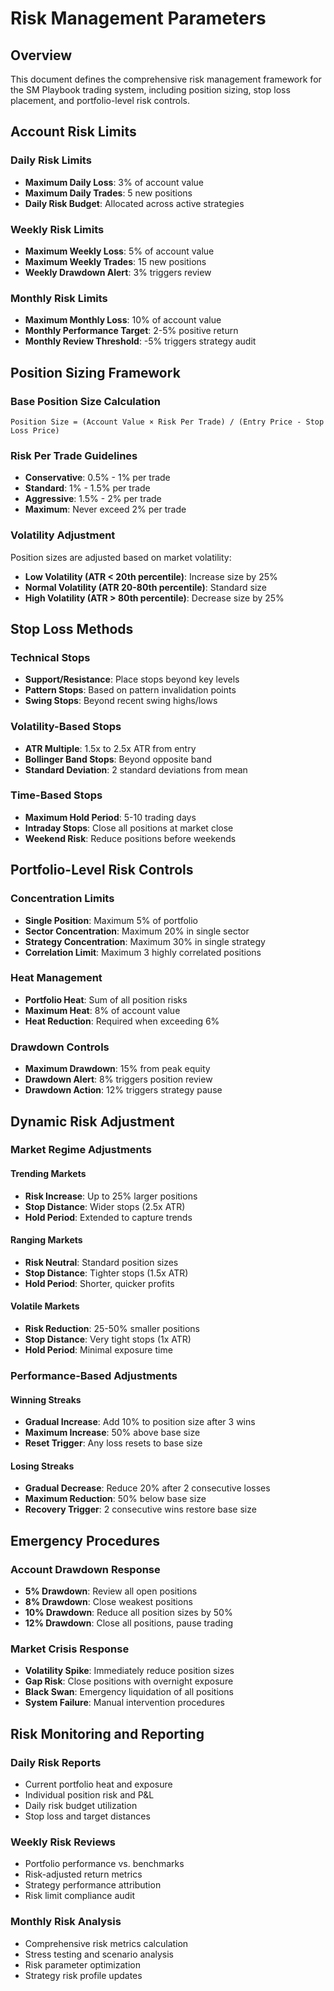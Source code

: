 # Risk Management Parameters

## Overview

This document defines the comprehensive risk management framework for the SM Playbook trading system, including position sizing, stop loss placement, and portfolio-level risk controls.

## Account Risk Limits

### Daily Risk Limits
- **Maximum Daily Loss**: 3% of account value
- **Maximum Daily Trades**: 5 new positions
- **Daily Risk Budget**: Allocated across active strategies

### Weekly Risk Limits
- **Maximum Weekly Loss**: 5% of account value
- **Maximum Weekly Trades**: 15 new positions
- **Weekly Drawdown Alert**: 3% triggers review

### Monthly Risk Limits
- **Maximum Monthly Loss**: 10% of account value
- **Monthly Performance Target**: 2-5% positive return
- **Monthly Review Threshold**: -5% triggers strategy audit

## Position Sizing Framework

### Base Position Size Calculation

```
Position Size = (Account Value × Risk Per Trade) / (Entry Price - Stop Loss Price)
```

### Risk Per Trade Guidelines
- **Conservative**: 0.5% - 1% per trade
- **Standard**: 1% - 1.5% per trade
- **Aggressive**: 1.5% - 2% per trade
- **Maximum**: Never exceed 2% per trade

### Volatility Adjustment

Position sizes are adjusted based on market volatility:

- **Low Volatility (ATR < 20th percentile)**: Increase size by 25%
- **Normal Volatility (ATR 20-80th percentile)**: Standard size
- **High Volatility (ATR > 80th percentile)**: Decrease size by 25%

## Stop Loss Methods

### Technical Stops
- **Support/Resistance**: Place stops beyond key levels
- **Pattern Stops**: Based on pattern invalidation points
- **Swing Stops**: Beyond recent swing highs/lows

### Volatility-Based Stops
- **ATR Multiple**: 1.5x to 2.5x ATR from entry
- **Bollinger Band Stops**: Beyond opposite band
- **Standard Deviation**: 2 standard deviations from mean

### Time-Based Stops
- **Maximum Hold Period**: 5-10 trading days
- **Intraday Stops**: Close all positions at market close
- **Weekend Risk**: Reduce positions before weekends

## Portfolio-Level Risk Controls

### Concentration Limits
- **Single Position**: Maximum 5% of portfolio
- **Sector Concentration**: Maximum 20% in single sector
- **Strategy Concentration**: Maximum 30% in single strategy
- **Correlation Limit**: Maximum 3 highly correlated positions

### Heat Management
- **Portfolio Heat**: Sum of all position risks
- **Maximum Heat**: 8% of account value
- **Heat Reduction**: Required when exceeding 6%

### Drawdown Controls
- **Maximum Drawdown**: 15% from peak equity
- **Drawdown Alert**: 8% triggers position review
- **Drawdown Action**: 12% triggers strategy pause

## Dynamic Risk Adjustment

### Market Regime Adjustments

#### Trending Markets
- **Risk Increase**: Up to 25% larger positions
- **Stop Distance**: Wider stops (2.5x ATR)
- **Hold Period**: Extended to capture trends

#### Ranging Markets
- **Risk Neutral**: Standard position sizes
- **Stop Distance**: Tighter stops (1.5x ATR)
- **Hold Period**: Shorter, quicker profits

#### Volatile Markets
- **Risk Reduction**: 25-50% smaller positions
- **Stop Distance**: Very tight stops (1x ATR)
- **Hold Period**: Minimal exposure time

### Performance-Based Adjustments

#### Winning Streaks
- **Gradual Increase**: Add 10% to position size after 3 wins
- **Maximum Increase**: 50% above base size
- **Reset Trigger**: Any loss resets to base size

#### Losing Streaks
- **Gradual Decrease**: Reduce 20% after 2 consecutive losses
- **Maximum Reduction**: 50% below base size
- **Recovery Trigger**: 2 consecutive wins restore base size

## Emergency Procedures

### Account Drawdown Response
- **5% Drawdown**: Review all open positions
- **8% Drawdown**: Close weakest positions
- **10% Drawdown**: Reduce all position sizes by 50%
- **12% Drawdown**: Close all positions, pause trading

### Market Crisis Response
- **Volatility Spike**: Immediately reduce position sizes
- **Gap Risk**: Close positions with overnight exposure
- **Black Swan**: Emergency liquidation of all positions
- **System Failure**: Manual intervention procedures

## Risk Monitoring and Reporting

### Daily Risk Reports
- Current portfolio heat and exposure
- Individual position risk and P&L
- Daily risk budget utilization
- Stop loss and target distances

### Weekly Risk Reviews
- Portfolio performance vs. benchmarks
- Risk-adjusted return metrics
- Strategy performance attribution
- Risk limit compliance audit

### Monthly Risk Analysis
- Comprehensive risk metrics calculation
- Stress testing and scenario analysis
- Risk parameter optimization
- Strategy risk profile updates